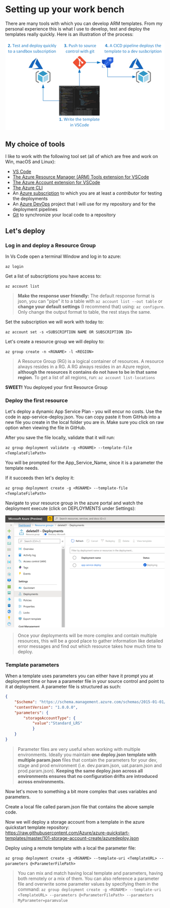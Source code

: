# Setting up your work bench

There are many tools with which you can develop ARM templates. From my personal experience this is what I use to develop, test and deploy the templates really quickly. Here is an illustration of the process:

![image](https://github.com/JeromeVigne/InfraAsCode-introduction/blob/master/images/Workbench.png)


## My choice of tools
I like to work with the following tool set (all of which are free and work on Win, macOS and Linux):
- [VS Code](https://code.visualstudio.com/)
- [The Azure Resource Manager (ARM) Tools extension for VSCode](https://marketplace.visualstudio.com/items?itemName=msazurermtools.azurerm-vscode-tools)
- [The Azure Account extension for VSCode](https://marketplace.visualstudio.com/items?itemName=ms-vscode.azure-account)
- [The Azure CLI](https://docs.microsoft.com/en-us/cli/azure/install-azure-cli?view=azure-cli-latest)
- An [Azure subscription](https://azure.microsoft.com/en-us/free/) to which you are at least a *contributor* for testing the deployments
- An [Azure DevOps](https://dev.azure.com) project that I will use for my repository and for the deployment pipelines
- [Git](https://git-scm.com/downloads) to synchronize your local code to a repository

## Let's deploy

### Log in and deploy a Resource Group
In Vs Code open a terminal Window and log in to azure: 

`az login`

Get a list of subscriptions you have access to: 

`az account list`

> **Make the response user friendly:** The default response format is json, you can "pipe" it to a table with `az account list --out table` or **change your default settings** (I recommend that) using: `az configure`. Only change the output format to table, the rest stays the same.

Set the subscription we will work with today to:

`az account set -s <SUBSCRIPTION NAME OR SUBSCRIPTION ID>`

Let's create a resource group we will deploy to:

`az group create -n <RGNAME> -l <REGION>`
> A Resource Group (RG) is a logical container of resources. A resource always resides in a RG. A RG always resides in an Azure region, **although the resources it contains do not have to be in that same region**. To get a list of all regions, run: `az account list-locations`

**SWEET!** You deployed your first Resource Group

### Deploy the first resource

Let's deploy a dynamic App Service Plan - you will encur no costs. Use the code in app-service-deploy.json. You can copy paste it from GitHub into a new file you create in the local folder you are in. Make sure you click on raw option when viewing the file in GitHub.

After you save the file locally, validate that it will run:

`az group deployment validate -g <RGNAME> --template-file <TemplateFilePath>`

You will be prompted for the App_Service_Name, since it is a parameter the template needs.

If it succeeds then let's deploy it:

`az group deployment create -g <RGNAME> --template-file <TemplateFilePath>`

Navigate to your resource group in the azure portal and watch the deployment execute (click on DEPLOYMENTS under Settings):

![image](https://github.com/JeromeVigne/InfraAsCode-introduction/blob/master/images/watch_deployment.PNG)

> Once your deployments will be more complex and contain multiple resources, this will be a good place to gather information like detailed error messages and find out which resource takes how much time to deploy.

### Template parameters

When a template uses parameters you can either have it prompt you at deployment time or have a parameter file in your source control and point to it at deployment. A parameter file is structured as such:
```json
{
    "$schema": "https://schema.management.azure.com/schemas/2015-01-01/deploymentParameters.json#",
    "contentVersion": "1.0.0.0",
    "parameters": {
        "storageAccountType": {
            "value":"Standard_LRS"
            }
    }
}
```
> Parameter files are very useful when working with multiple environments. Ideally you maintain **one deploy.json template with multiple param.json** files that contain the parameters for your dev, stage and prod environment (i.e. dev.param.json, uat.param.json and prod.param.json). **Keeping the same deploy.json across all environments ensures that no configuration drifts are introduced across environments.**

Now let's move to something a bit more complex that uses variables and parameters.

Create a local file called param.json file that contains the above sample code.

Now we will deploy a storage account from a template in the azure quickstart template repository:
https://raw.githubusercontent.com/Azure/azure-quickstart-templates/master/101-storage-account-create/azuredeploy.json

Deploy using a remote template with a local the parameter file:

`az group deployment create -g <RGNAME> --template-uri <TemplateURL> --parameters @<ParameterFilePath>`

> You can mix and match having local template and parameters, having both remotely or a mix of them. You can also reference a parameter file and overwrite some parameter values by specifying them in the command: `az group deployment create -g <RGNAME> --template-uri <TemplateURL> --parameters @<ParameterFilePath> --parameters MyParameter=paramvalue`

